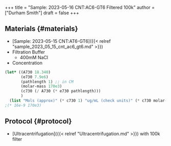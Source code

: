 +++
title = "Sample: 2023-05-16 CNT:AC6-GT6 Filtered 100k"
author = ["Durham Smith"]
draft = false
+++

## Materials {#materials}

-   [Sample: 2023-05-15 CNT:AT6-GT6]({{< relref "sample_2023_05_15_cnt_ac6_gt6.md" >}})
-   Filtration Buffer
    -   400mM NaCl
-   Concentration

<!--listend-->

```lisp
(let* ((A730 18.340)
       (e730 7.9e6)
       (pathlength 1) ;; in CM
       (molar-mass 170e3)
       (c730 (/ A730 (* e730 pathlength)))
       )
  (list "Mols (approx)" (* c730 1) "ug/mL (check units)" (* c730 molar-mass)))
;(* 16e-9 170e3)
```


## Protocol {#protocol}

-   [Ultracentrifugation]({{< relref "Ultracentrifugation.md" >}}) with 100k filter
